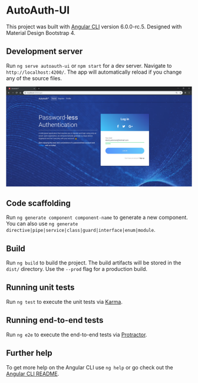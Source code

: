 # AutoAuth-UI

This project was built with [Angular CLI](https://github.com/angular/angular-cli) version 6.0.0-rc.5. Designed with Material Design Bootstrap 4.

## Development server

Run `ng serve autoauth-ui` or `npm start` for a dev server. Navigate to `http://localhost:4200/`. The app will automatically reload if you change any of the source files.

![Sample Screenshot](sample_ss.png)

## Code scaffolding

Run `ng generate component component-name` to generate a new component. You can also use `ng generate directive|pipe|service|class|guard|interface|enum|module`.

## Build

Run `ng build` to build the project. The build artifacts will be stored in the `dist/` directory. Use the `--prod` flag for a production build.

## Running unit tests

Run `ng test` to execute the unit tests via [Karma](https://karma-runner.github.io).

## Running end-to-end tests

Run `ng e2e` to execute the end-to-end tests via [Protractor](http://www.protractortest.org/).

## Further help

To get more help on the Angular CLI use `ng help` or go check out the [Angular CLI README](https://github.com/angular/angular-cli/blob/master/README.md).
